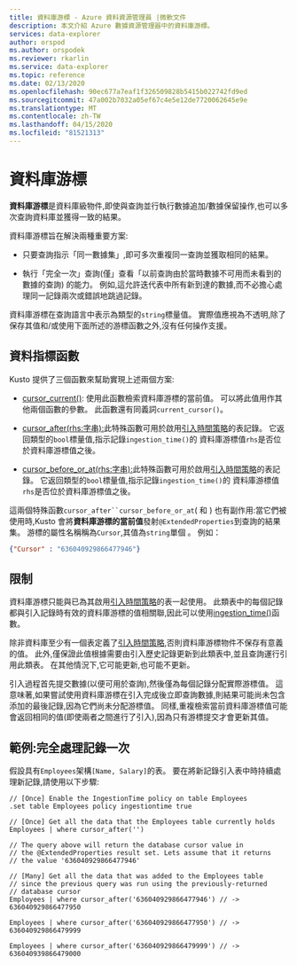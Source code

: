 ```yaml
---
title: 資料庫游標 - Azure 資料資源管理員 |微軟文件
description: 本文介紹 Azure 數據資源管理器中的資料庫游標。
services: data-explorer
author: orspod
ms.author: orspodek
ms.reviewer: rkarlin
ms.service: data-explorer
ms.topic: reference
ms.date: 02/13/2020
ms.openlocfilehash: 90ec677a7eaf1f326509828b5415b022742fd9ed
ms.sourcegitcommit: 47a002b7032a05ef67c4e5e12de7720062645e9e
ms.translationtype: MT
ms.contentlocale: zh-TW
ms.lasthandoff: 04/15/2020
ms.locfileid: "81521313"
---
```

# <a name="database-cursors"></a>資料庫游標

**資料庫游標**是資料庫級物件,即使與查詢並行執行數據追加/數據保留操作,也可以多次查詢資料庫並獲得一致的結果。

資料庫游標旨在解決兩種重要方案:

* 只要查詢指示「同一數據集」,即可多次重複同一查詢並獲取相同的結果。

* 執行「完全一次」查詢(僅」查看「以前查詢由於當時數據不可用而未看到的數據的查詢) 的能力。
   例如,這允許迭代表中所有新到達的數據,而不必擔心處理同一記錄兩次或錯誤地跳過記錄。

資料庫游標在查詢語言中表示為類型的`string`標量值。 實際值應視為不透明,除了保存其值和/或使用下面所述的游標函數之外,沒有任何操作支援。

## <a name="cursor-functions"></a>資料指標函數

Kusto 提供了三個函數來幫助實現上述兩個方案:

* [cursor_current()](../query/cursorcurrent.md): 使用此函數檢索資料庫游標的當前值。
   可以將此值用作其他兩個函數的參數。
   此函數還有同義詞`current_cursor()`。

* [cursor_after(rhs:字串):](../query/cursorafterfunction.md)此特殊函數可用於啟用[引入時間策略](ingestiontime-policy.md)的表記錄。 它返回類型的`bool`標量值,指示記錄`ingestion_time()`的 資料庫游標值`rhs`是否位於資料庫游標值之後。

* [cursor_before_or_at(rhs:字串):](../query/cursorbeforeoratfunction.md)此特殊函數可用於啟用[引入時間策略](ingestiontime-policy.md)的表記錄。 它返回類型的`bool`標量值,指示記錄`ingestion_time()`的 資料庫游標值`rhs`是否位於資料庫游標值之後。

這兩個特殊函數`cursor_after``cursor_before_or_at`( 和 ) 也有副作用:當它們被使用時,Kusto 會將**資料庫游標的當前值**發射`@ExtendedProperties`到查詢的結果集。 游標的屬性名稱稱為`Cursor`,其值為`string`單個 。 例如：

```json
{"Cursor" : "636040929866477946"}
```

## <a name="restrictions"></a>限制

資料庫游標只能與已為其啟用[引入時間策略](ingestiontime-policy.md)的表一起使用。 此類表中的每個記錄都與引入記錄時有效的資料庫游標的值相關聯,因此可以使用[ingestion_time()](../query/ingestiontimefunction.md)函數。

除非資料庫至少有一個表定義了[引入時間策略](ingestiontime-policy.md),否則資料庫游標物件不保存有意義的值。
此外,僅保證此值根據需要由引入歷史記錄更新到此類表中,並且查詢運行引用此類表。 在其他情況下,它可能更新,也可能不更新。

引入過程首先提交數據(以便可用於查詢),然後僅為每個記錄分配實際游標值。 這意味著,如果嘗試使用資料庫游標在引入完成後立即查詢數據,則結果可能尚未包含添加的最後記錄,因為它們尚未分配游標值。 同樣,重複檢索當前資料庫游標值可能會返回相同的值(即使兩者之間進行了引入),因為只有游標提交才會更新其值。

## <a name="example-processing-of-records-exactly-once"></a>範例:完全處理記錄一次

假設具有`Employees`架構`[Name, Salary]`的表。
要在將新記錄引入表中時持續處理新記錄,請使用以下步驟:

```kusto
// [Once] Enable the IngestionTime policy on table Employees
.set table Employees policy ingestiontime true

// [Once] Get all the data that the Employees table currently holds 
Employees | where cursor_after('')

// The query above will return the database cursor value in
// the @ExtendedProperties result set. Lets assume that it returns
// the value '636040929866477946'

// [Many] Get all the data that was added to the Employees table
// since the previous query was run using the previously-returned
// database cursor 
Employees | where cursor_after('636040929866477946') // -> 636040929866477950

Employees | where cursor_after('636040929866477950') // -> 636040929866479999

Employees | where cursor_after('636040929866479999') // -> 636040939866479000
```